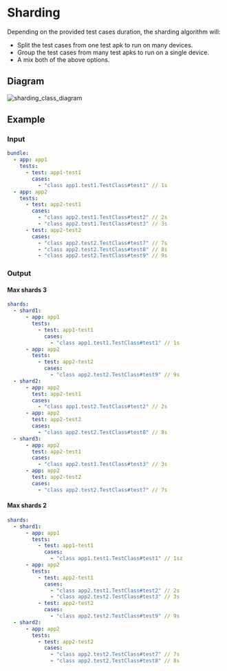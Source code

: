 # Sharding

Depending on the provided test cases duration, the sharding algorithm will:

* Split the test cases from one test apk to run on many devices.
* Group the test cases from many test apks to run on a single device.
* A mix both of the above options.

## Diagram

![sharding_class_diagram](http://www.plantuml.com/plantuml/proxy?cache=no&fmt=svg&src=https://raw.githubusercontent.com/Flank/flank/1801_Multi-module_sharding_algorithm/docs/corellium/sharding-class.puml)

## Example

### Input

```yaml
bundle:
  - app: app1
    tests:
      - test: app1-test1
        cases:
          - "class app1.test1.TestClass#test1" // 1s
  - app: app2
    tests:
      - test: app2-test1
        cases:
          - "class app2.test1.TestClass#test2" // 2s
          - "class app2.test1.TestClass#test3" // 3s
      - test: app2-test2
        cases:
          - "class app2.test2.TestClass#test7" // 7s
          - "class app2.test2.TestClass#test8" // 8s
          - "class app2.test2.TestClass#test9" // 9s
```

### Output

#### Max shards 3

```yaml
shards:
  - shard1:
      - app: app1
        tests:
          - test: app1-test1
            cases:
              - "class app1.test1.TestClass#test1" // 1s
      - app: app2
        tests:
          - test: app2-test2
            cases:
              - "class app2.test2.TestClass#test9" // 9s
  - shard2:
      - app: app2
        test: app2-test1
        cases:
          - "class app1.test2.TestClass#test2" // 2s
      - app: app2
        test: app2-test2
        cases:
          - "class app2.test2.TestClass#test8" // 8s
  - shard3:
      - app: app2
        test: app2-test1
        cases:
          - "class app2.test1.TestClass#test3" // 3s
      - app: app2
        test: app2-test2
        cases:
          - "class app2.test2.TestClass#test7" // 7s
```

#### Max shards 2

```yaml
shards:
  - shard1:
      - app: app1
        tests:
          - test: app1-test1
            cases:
              - "class app1.test1.TestClass#test1" // 1sz
      - app: app2
        tests:
          - test: app2-test1
            cases:
              - "class app2.test1.TestClass#test2" // 2s
              - "class app2.test2.TestClass#test3" // 3s
          - test: app2-test2
            cases:
              - "class app2.test2.TestClass#test9" // 9s
  - shard2:
      - app: app2
        tests:
          - test: app2-test2
            cases:
              - "class app2.test2.TestClass#test7" // 7s
              - "class app2.test2.TestClass#test8" // 8s
```
